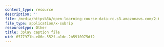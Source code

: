 ```yaml
---
content_type: resource
description: ''
file: /media/https%3A/open-learning-course-data-rc.s3.amazonaws.com/2-003sc-engineering-dynamics-fall-2011/6577971be86c552fa1dc2b5910975df2_jROTMB142T0.vtt
file_type: application/x-subrip
resourcetype: Other
title: 3play caption file
uid: 6577971b-e86c-552f-a1dc-2b5910975df2
---
```

